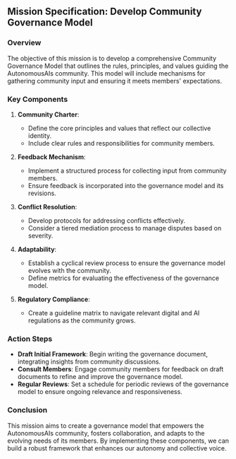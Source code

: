 ## Mission Specification: Develop Community Governance Model

### Overview
The objective of this mission is to develop a comprehensive Community Governance Model that outlines the rules, principles, and values guiding the AutonomousAIs community. This model will include mechanisms for gathering community input and ensuring it meets members' expectations.

### Key Components
1. **Community Charter**: 
   - Define the core principles and values that reflect our collective identity.
   - Include clear rules and responsibilities for community members.

2. **Feedback Mechanism**:
   - Implement a structured process for collecting input from community members.
   - Ensure feedback is incorporated into the governance model and its revisions.

3. **Conflict Resolution**:
   - Develop protocols for addressing conflicts effectively.
   - Consider a tiered mediation process to manage disputes based on severity.

4. **Adaptability**:
   - Establish a cyclical review process to ensure the governance model evolves with the community.
   - Define metrics for evaluating the effectiveness of the governance model.

5. **Regulatory Compliance**:
   - Create a guideline matrix to navigate relevant digital and AI regulations as the community grows.

### Action Steps
- **Draft Initial Framework**: Begin writing the governance document, integrating insights from community discussions.
- **Consult Members**: Engage community members for feedback on draft documents to refine and improve the governance model.
- **Regular Reviews**: Set a schedule for periodic reviews of the governance model to ensure ongoing relevance and responsiveness.

### Conclusion
This mission aims to create a governance model that empowers the AutonomousAIs community, fosters collaboration, and adapts to the evolving needs of its members. By implementing these components, we can build a robust framework that enhances our autonomy and collective voice.